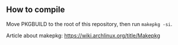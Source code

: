 ## How to compile
Move PKGBUILD to the root of this repository, then run `makepkg -si`.

Article about makepkg: https://wiki.archlinux.org/title/Makepkg
